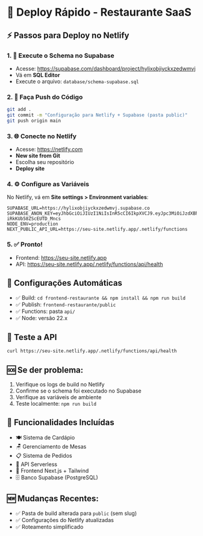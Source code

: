 # 🚀 Deploy Rápido - Restaurante SaaS

## ⚡ Passos para Deploy no Netlify

### 1. 📝 Execute o Schema no Supabase
- Acesse: https://supabase.com/dashboard/project/hylixobjiyckxzedwmvj
- Vá em **SQL Editor**
- Execute o arquivo: `database/schema-supabase.sql`

### 2. 🔄 Faça Push do Código
```bash
git add .
git commit -m "Configuração para Netlify + Supabase (pasta public)"
git push origin main
```

### 3. 🌐 Conecte no Netlify
- Acesse: https://netlify.com
- **New site from Git**
- Escolha seu repositório
- **Deploy site**

### 4. ⚙️ Configure as Variáveis
No Netlify, vá em **Site settings > Environment variables**:

```
SUPABASE_URL=https://hylixobjiyckxzedwmvj.supabase.co
SUPABASE_ANON_KEY=eyJhbGciOiJIUzI1NiIsInR5cCI6IkpXVCJ9.eyJpc3MiOiJzdXBhYmFzZSIsInJlZiI6Imh5bGl4b2JqaXlja3h6ZWR3bXZqIiwicm9sZSI6ImFub24iLCJpYXQiOjE3NTY3NTIzNjUsImV4cCI6MjA3MjMyODM2NX0.aL5zgNORlafc3ZKKdE5O5F-iRkKUb58ZScEUTD_Mncs
NODE_ENV=production
NEXT_PUBLIC_API_URL=https://seu-site.netlify.app/.netlify/functions
```

### 5. ✅ Pronto!
- Frontend: https://seu-site.netlify.app
- API: https://seu-site.netlify.app/.netlify/functions/api/health

## 🔧 Configurações Automáticas
- ✅ Build: `cd frontend-restaurante && npm install && npm run build`
- ✅ Publish: `frontend-restaurante/public`
- ✅ Functions: pasta `api/`
- ✅ Node: versão 22.x

## 📱 Teste a API
```bash
curl https://seu-site.netlify.app/.netlify/functions/api/health
```

## 🆘 Se der problema:
1. Verifique os logs de build no Netlify
2. Confirme se o schema foi executado no Supabase
3. Verifique as variáveis de ambiente
4. Teste localmente: `npm run build`

## 🎯 Funcionalidades Incluídas
- 🍽️ Sistema de Cardápio
- 🪑 Gerenciamento de Mesas
- 📋 Sistema de Pedidos
- 🔄 API Serverless
- 🎨 Frontend Next.js + Tailwind
- 🗄️ Banco Supabase (PostgreSQL)

## 🆕 **Mudanças Recentes:**
- ✅ Pasta de build alterada para `public` (sem slug)
- ✅ Configurações do Netlify atualizadas
- ✅ Roteamento simplificado
